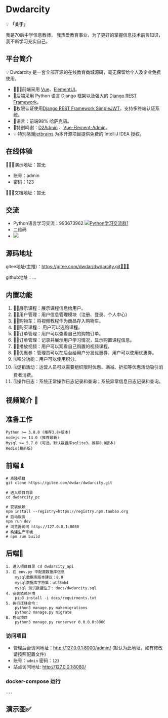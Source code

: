 # Dwdarcity

💡 **「关于」**

我是70后中学信息教师， 我热爱教育事业，为了更好的掌握信息技术前言知识，我不断学习充实自己。

## 平台简介

💡 Dwdarcity 是一套全部开源的在线教育商城源码，毫无保留给个人及企业免费使用。

- 🧑‍🤝‍🧑前端采用 [Vue](https://gitee.com/link?target=https%3A%2F%2Fcn.vuejs.org%2F)、[ElementUI](https://gitee.com/link?target=https%3A%2F%2Felement.eleme.cn%2F)。
- 👭后端采用 Python 语言 Django 框架以及强大的 [Django REST Framework](https://gitee.com/link?target=https%3A%2F%2Fpypi.org%2Fproject%2Fdjangorestframework)。
- 👫权限认证使用[Django REST Framework SimpleJWT](https://gitee.com/link?target=https%3A%2F%2Fpypi.org%2Fproject%2Fdjangorestframework-simplejwt)，支持多终端认证系统。
- 👬语言：前端98% 哈萨克语。
- 💏特别鸣谢：[D2Admin](https://gitee.com/link?target=https%3A%2F%2Fgithub.com%2Fd2-projects%2Fd2-admin) 、[Vue-Element-Admin](https://gitee.com/link?target=https%3A%2F%2Fgithub.com%2FPanJiaChen%2Fvue-element-admin)。
- 💡 特别感谢[jetbrains](https://gitee.com/link?target=https%3A%2F%2Fwww.jetbrains.com%2F) 为本开源项目提供免费的 IntelliJ IDEA 授权。

## 在线体验

👩‍👧‍👦演示地址：暂无

- 账号：admin
- 密码：123

👩‍👦‍👦文档地址：暂无

## 交流

- Python语言学习交流：993673962 <a target="_blank" href="https://qm.qq.com/cgi-bin/qm/qr?k=hiBVo7Bs9TEoga_nsZ7oZuwKK6CjpOnA&jump_from=webapi"><img border="0" src="C:\Users\dwdar\Desktop\README\README.assets\group.png" alt="Python学习交流群1" title="Python学习交流群1"></a>
- 二维码
- ![](C:\Users\dwdar\Desktop\README\README.assets\1654084114074.png)

## 源码地址

gitee地址(主推)：https://gitee.com/dwdar/dwdarcity.git👩‍👦‍👦

github地址：...

## 内置功能

1. 👨‍⚕️展示课程：展示课程信息给用户。
2. 🧑‍⚕️用户管理：用户信息管理模块（注册、登录、个人中心)
3. 👩‍⚕️购物车：将视频教程作为商品存入购物车。
4. 🧑‍🎓购买课程： 用户可以选购课程。
5. 👨‍🎓订单管理：用户可以查看自己的购物订单。
6. 👨‍🎓订单管理：记录并展示用户学习情况，显示购置课程信息。
7. 🧑‍🔧播放视频：用户可以观看自己购置的视频课程。
8. 🧑‍🔧优惠券：管理员可以在后台给用户分发优惠券，用户可以使用优惠券。
9. 🗓️积分功能：用户可以使用积分。
10. 🗓️促销活动：运营人员可以需要组织限时优惠、满减、折扣等优惠活动吸引消费者消费。
10. 🗓️操作日志：系统正常操作日志记录和查询；系统异常信息日志记录和查询。

## 视频简介 🔌


## 准备工作

```
Python >= 3.8.0 (推荐3.8+版本)
nodejs >= 14.0 (推荐最新)
Mysql >= 5.7.0 (可选，默认数据库sqlite3，推荐8.0版本)
Redis(最新版)
```

## 前端♝

```
# 克隆项目
git clone https://gitee.com/dwdar/dwdarcity.git

# 进入项目目录
cd dwdarcity_pc

# 安装依赖
npm install --registry=https://registry.npm.taobao.org
# 启动服务
npm run dev
# 浏览器访问 http://127.0.0.1:8080
# 构建生产环境
# npm run build
```

## 后端💈

```
1. 进入项目目录 cd dwdarcity_api
3. 在 env.py 中配置数据库信息
	mysql数据库版本建议：8.0
	mysql数据库字符集：utf8mb4
	mysql 测试数据位于: docs/dwdarcity.sql
4. 安装依赖环境
	pip3 install -i docs/requirments.txt 
5. 执行迁移命令：
	python3 manage.py makemigrations
	python3 manage.py migrate
8. 启动项目
	python3 manage.py runserver 0.0.0.0:8000
```

### 访问项目

- 管理后台访问地址：http://127.0.0.1:8000/admin/  (默认为此地址，如有修改请按照配置文件)
- 账号：`admin` 密码：`123`
- 站点访问地址: http://127.0.0.1:8080/

### docker-compose 运行

```
...
```

## 演示图✅
